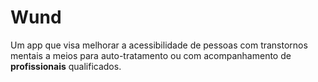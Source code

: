 # Wund

Um app que visa melhorar a acessibilidade de pessoas com transtornos mentais a meios para auto-tratamento ou com acompanhamento de **profissionais** qualificados.

